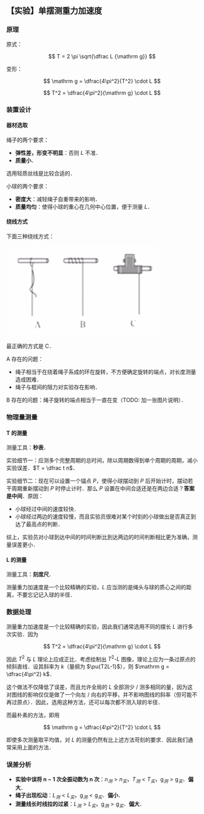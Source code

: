 ## 【实验】单摆测重力加速度

### 原理

原式：

$$
T = 2 \pi \sqrt{\dfrac L {\mathrm g}}
$$

变形：

$$
\mathrm g = \dfrac{4\pi^2}{T^2} \cdot L
$$

$$
T^2 = \dfrac{4\pi^2}{\mathrm g} \cdot L
$$

### 装置设计

#### 器材选取

绳子的两个要求：

- **弹性差，形变不明显**：否则 $L$ 不准．
- **质量小**．

选用轻质丝线是比较合适的．

小球的两个要求：

- **密度大**：减轻绳子自重带来的影响．
- **质量均匀**：使得小球的重心在几何中心位置，便于测量 $L$．

#### 绕线方式

下面三种绕线方式：

![绕线方式](./assets/pendulum/1.png)

最正确的方式是 C．

A 存在的问题：

- 绳子相当于在绕着绳子系成的环在旋转，不方便确定旋转的端点，对长度测量造成困难．
- 绳子与棍间的阻力对实验存在影响．

B 存在的问题：绳子旋转的端点相当于一直在变（TODO: 加一张图片说明）．

### 物理量测量

#### $\boldsymbol T$ 的测量

测量工具：**秒表**．

实验细节一：应测多个完整周期的总时间，除以周期数得到单个周期的周期，减小实验误差．$T = \dfrac t n$．

实验细节二：现在可以设置一个锚点 $P$，使得小球摆动到 $P$ 后开始计时，摆动若干周期重新摆动到 $P$ 时停止计时．那么 $P$ 设置在中间合适还是在两边合适？**答案是中间**．原因：

- 小球经过中间的速度较快．
- 小球经过两边的速度较慢，而且实验员很难对某个时刻的小球做出是否真正到达了最高点的判断．

综上，实验员对小球到达中间的时间判断比到达两边的时间判断相比更为准确，测量误差更小．

#### $\boldsymbol L$ 的测量

测量工具：**刻度尺**．

测量重力加速度是一个比较精确的实验，$L$ 应当测的是绳头与球的质心之间的距离，不要忘记记入球的半径．

### 数据处理

测量重力加速度是一个比较精确的实验，因此我们通常选用不同的摆长 $L$ 进行多次实验．因为

$$
T^2 = \dfrac{4\pi^2}{\mathrm g} \cdot L
$$

因此 $T^2$ 与 $L$ 理论上应成正比．考虑绘制出 $T^2\text{-}L$ 图像，理论上应为一条过原点的倾斜直线．设其斜率为 $k$（量纲为 $\pu{T2L-1}$），则 $\mathrm g = \dfrac{4\pi^2} k$．

这个做法不仅降低了误差，而且允许全局的 $L$ 全部测少 / 测多相同的量，因为这对图线的影响仅仅是做了一个向左 / 向右的平移，并不影响图线的斜率（但可能不再过原点）．因此，选用这种方法，还可以每次都不测入球的半径．

而最朴素的方法，即用

$$
\mathrm g = \dfrac{4\pi^2}{T^2} \cdot L
$$

即使多次测量取平均值，对 $L$ 的测量仍然有比上述方法苛刻的要求．因此我们通常采用上面的方法．

### 误差分析

- **实验中误将 $\boldsymbol{n - 1}$ 次全振动数为 $\boldsymbol n$ 次**：$n_测 > n_实$，$T_测 < T_实$，$\mathrm g_测 > \mathrm g_实$．**偏大**．
- **绳子出现松动**：$L_测 < L_实$，$\mathrm g_测 < \mathrm g_实$．**偏小**．
- **测量线长时线拉的过紧**：$L_测 > L_实$，$\mathrm g_测 > \mathrm g_实$．**偏大**．
